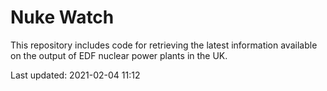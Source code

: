 # Nuke Watch

This repository includes code for retrieving the latest information available on the output of EDF nuclear power plants in the UK.

Last updated: 2021-02-04 11:12